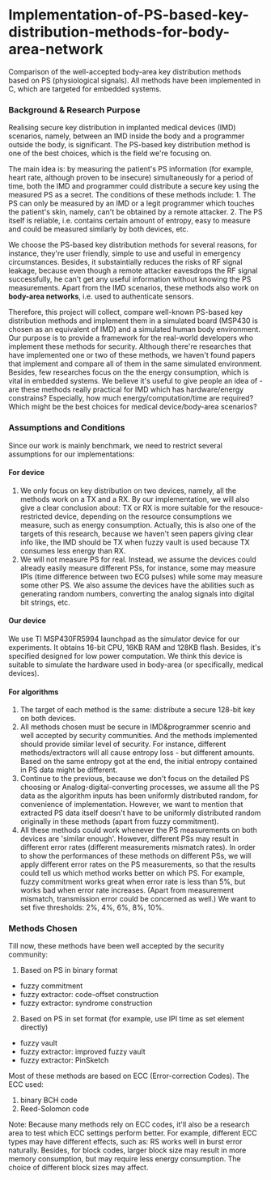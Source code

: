 # Implementation-of-PS-based-key-distribution-methods-for-body-area-network

Comparison of the well-accepted body-area key distribution methods based on PS (physiological signals). All methods have been implemented in C, which are targeted for embedded systems.

### Background & Research Purpose

Realising secure key distribution in implanted medical devices (IMD) scenarios, namely, between an IMD inside the body and a programmer outside the body, is significant. The PS-based key distribution method is one of the best choices, which is the field we're focusing on. 

The main idea is: by measuring the patient's PS information (for example, heart rate, although proven to be insecure) simultaneously for a period of time, both the IMD and programmer could distribute a secure key using the measured PS as a secret. The conditions of these methods include: 1. The PS can only be measured by an IMD or a legit programmer which touches the patient's skin, namely, can't be obtained by a remote attacker. 2. The PS itself is reliable, i.e. contains certain amount of entropy, easy to measure and could be measured similarly by both devices, etc. 

We choose the PS-based key distribution methods for several reasons, for instance, they're user friendly, simple to use and useful in emergency circumstances. Besides, it substaintially reduces the risks of RF signal leakage, because even though a remote attacker eavesdrops the RF signal successfully, he can't get any useful information without knowing the PS measurements. Apart from the IMD scenarios, these methods also work on **body-area networks**, i.e. used to authenticate sensors. 

Therefore, this project will collect, compare well-known PS-based key distribution methods and implement them in a simulated board (MSP430 is chosen as an equivalent of IMD) and a simulated human body environment. Our purpose is to provide a framework for the real-world developers who implement these methods for security. Although there're researches that have implemented one or two of these methods, we haven't found papers that implement and compare all of them in the same simulated environment. Besides, few researches focus on the the energy consumption, which is vital in embedded systems. We believe it's useful to give people an idea of - are these methods really practical for IMD which has hardware/energy constrains? Especially, how much energy/computation/time are required? Which might be the best choices for medical device/body-area scenarios? 

### Assumptions and Conditions

Since our work is mainly benchmark, we need to restrict several assumptions for our implementations:

#### For device
1. We only focus on key distribution on two devices, namely, all the methods work on a TX and a RX. By our implementation, we will also give a clear conclusion about: TX or RX is more suitable for the resouce-restricted device, depending on the resource consumptions we measure, such as energy consumption. Actually, this is also one of the targets of this research, because we haven't seen papers giving clear info like, the IMD should be TX when fuzzy vault is used because TX consumes less energy than RX.
2. We will not measure PS for real. Instead, we assume the devices could already easily measure different PSs, for instance, some may measure IPIs (time difference between two ECG pulses) while some may measure some other PS. We also assume the devices have the abilities such as generating random numbers, converting the analog signals into digital bit strings, etc.

#### Our device

We use TI MSP430FR5994 launchpad as the simulator device for our experiments. It obtains 16-bit CPU, 16KB RAM and 128KB flash. Besides, it's specified designed for low power computation. We think this device is suitable to simulate the hardware used in body-area (or specifically, medical devices).

#### For algorithms
1. The target of each method is the same: distribute a secure 128-bit key on both devices.
2. All methods chosen must be secure in IMD&programmer scenrio and well accepted by security communities. And the methods implemented should provide similar level of security. For instance, different methods/extractors will all cause entropy loss - but different amounts. Based on the same entropy got at the end, the initial entropy contained in PS data might be different.  
3. Continue to the previous, because we don't focus on the detailed PS choosing or Analog-digital-converting processes, we assume all the PS data as the algorithm inputs has been uniformly distributed random, for convenience of implementation. However, we want to mention that extracted PS data itself doesn't have to be uniformly distributed random originally in these methods (apart from fuzzy commitment).
4. All these methods could work whenever the PS measurements on both devices are 'similar enough'. However, different PSs may result in different error rates (different measurements mismatch rates). In order to show the performances of these methods on different PSs, we will apply different error rates on the PS measurements, so that the results could tell us which method works better on which PS. For example, fuzzy commitment works great when error rate is less than 5%, but works bad when error rate increases. (Apart from measurement mismatch, transmission error could be concerned as well.) We want to set five thresholds: 2%, 4%, 6%, 8%, 10%. 

### Methods Chosen

Till now, these methods have been well accepted by the security community:
1. Based on PS in binary format
- fuzzy commitment
- fuzzy extractor: code-offset construction 
- fuzzy extractor: syndrome construction
2. Based on PS in set format (for example, use IPI time as set element directly)
- fuzzy vault
- fuzzy extractor: improved fuzzy vault
- fuzzy extractor: PinSketch

Most of these methods are based on ECC (Error-correction Codes). The ECC used:
1. binary BCH code
2. Reed-Solomon code

Note: Because many methods rely on ECC codes, it'll also be a research area to test which ECC settings perform better. For example, different ECC types may have different effects, such as: RS works well in burst error naturally. Besides, for block codes, larger block size may result in more memory consumption, but may require less energy consumption. The choice of different block sizes may affect. 








